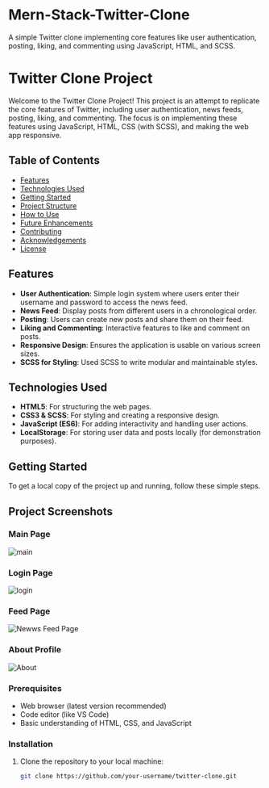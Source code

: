 # Mern-Stack-Twitter-Clone
A simple Twitter clone implementing core features like user authentication, posting, liking, and commenting using JavaScript, HTML, and SCSS.
<br>
# Twitter Clone Project

Welcome to the Twitter Clone Project! This project is an attempt to replicate the core features of Twitter, including user authentication, news feeds, posting, liking, and commenting. The focus is on implementing these features using JavaScript, HTML, CSS (with SCSS), and making the web app responsive.

## Table of Contents

- [Features](#features)
- [Technologies Used](#technologies-used)
- [Getting Started](#getting-started)
- [Project Structure](#project-structure)
- [How to Use](#how-to-use)
- [Future Enhancements](#future-enhancements)
- [Contributing](#contributing)
- [Acknowledgements](#acknowledgements)
- [License](#license)

## Features

- **User Authentication**: Simple login system where users enter their username and password to access the news feed.
- **News Feed**: Display posts from different users in a chronological order.
- **Posting**: Users can create new posts and share them on their feed.
- **Liking and Commenting**: Interactive features to like and comment on posts.
- **Responsive Design**: Ensures the application is usable on various screen sizes.
- **SCSS for Styling**: Used SCSS to write modular and maintainable styles.

## Technologies Used

- **HTML5**: For structuring the web pages.
- **CSS3 & SCSS**: For styling and creating a responsive design.
- **JavaScript (ES6)**: For adding interactivity and handling user actions.
- **LocalStorage**: For storing user data and posts locally (for demonstration purposes).

## Getting Started

To get a local copy of the project up and running, follow these simple steps.
## Project Screenshots

### Main Page
![main](https://github.com/user-attachments/assets/b593e730-2b54-4c8d-a7d9-c4aa41326c9c)

### Login Page
![login](https://github.com/user-attachments/assets/14d64721-026f-4b64-9887-c700ed6e2b2d)

### Feed Page
![Newws Feed Page](https://github.com/user-attachments/assets/20b3b647-c680-4b14-abd9-6da8733894fe)
### About Profile
![About](https://github.com/user-attachments/assets/e5e2e20a-9331-4d94-aadd-d8c73d580867)



### Prerequisites

- Web browser (latest version recommended)
- Code editor (like VS Code)
- Basic understanding of HTML, CSS, and JavaScript

### Installation

1. Clone the repository to your local machine:
   ```bash
   git clone https://github.com/your-username/twitter-clone.git



